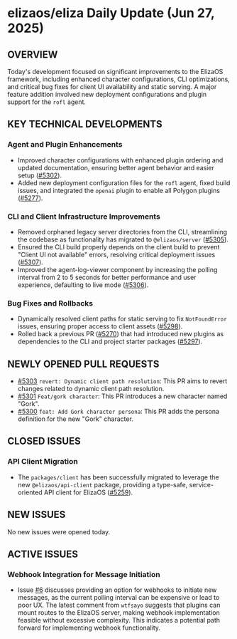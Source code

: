 # elizaos/eliza Daily Update (Jun 27, 2025)
## OVERVIEW 
Today's development focused on significant improvements to the ElizaOS framework, including enhanced character configurations, CLI optimizations, and critical bug fixes for client UI availability and static serving. A major feature addition involved new deployment configurations and plugin support for the `rofl` agent.

## KEY TECHNICAL DEVELOPMENTS

### Agent and Plugin Enhancements
*   Improved character configurations with enhanced plugin ordering and updated documentation, ensuring better agent behavior and easier setup ([#5302](https://github.com/elizaos/eliza/pull/5302)).
*   Added new deployment configuration files for the `rofl` agent, fixed build issues, and integrated the `openai` plugin to enable all Polygon plugins ([#5277](https://github.com/elizaos/eliza/pull/5277)).

### CLI and Client Infrastructure Improvements
*   Removed orphaned legacy server directories from the CLI, streamlining the codebase as functionality has migrated to `@elizaos/server` ([#5305](https://github.com/elizaos/eliza/pull/5305)).
*   Ensured the CLI build properly depends on the client build to prevent "Client UI not available" errors, resolving critical deployment issues ([#5307](https://github.com/elizaos/eliza/pull/5307)).
*   Improved the agent-log-viewer component by increasing the polling interval from 2 to 5 seconds for better performance and user experience, defaulting to live mode ([#5306](https://github.com/elizaos/eliza/pull/5306)).

### Bug Fixes and Rollbacks
*   Dynamically resolved client paths for static serving to fix `NotFoundError` issues, ensuring proper access to client assets ([#5298](https://github.com/elizaos/eliza/pull/5298)).
*   Rolled back a previous PR ([#5270](https://github.com/elizaos/eliza/pull/5270)) that had introduced new plugins as dependencies to the CLI and project starter packages ([#5297](https://github.com/elizaos/eliza/pull/5297)).

## NEWLY OPENED PULL REQUESTS
*   [#5303](https://github.com/elizaos/eliza/pull/5303) `revert: Dynamic client path resolution`: This PR aims to revert changes related to dynamic client path resolution.
*   [#5301](https://github.com/elizaos/eliza/pull/5301) `Feat/gork character`: This PR introduces a new character named "Gork".
*   [#5300](https://github.com/elizaos/eliza/pull/5300) `feat: Add Gork character persona`: This PR adds the persona definition for the new "Gork" character.

## CLOSED ISSUES
### API Client Migration
*   The `packages/client` has been successfully migrated to leverage the new `@elizaos/api-client` package, providing a type-safe, service-oriented API client for ElizaOS ([#5259](https://github.com/elizaos/eliza/issues/5259)).

## NEW ISSUES
No new issues were opened today.

## ACTIVE ISSUES
### Webhook Integration for Message Initiation
*   Issue [#6](https://github.com/elizaos/eliza/issues/6) discusses providing an option for webhooks to initiate new messages, as the current polling interval can be expensive or lead to poor UX. The latest comment from `wtfsayo` suggests that plugins can mount routes to the ElizaOS server, making webhook implementation feasible without excessive complexity. This indicates a potential path forward for implementing webhook functionality.